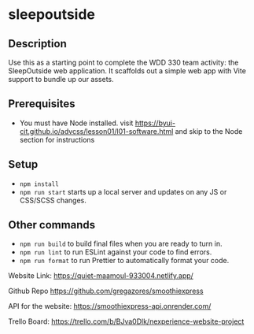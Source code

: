 # sleepoutside

## Description

Use this as a starting point to complete the WDD 330 team activity: the SleepOutside web application. It scaffolds out a simple web app with Vite support to bundle up our assets.

## Prerequisites

- You must have Node installed. visit https://byui-cit.github.io/advcss/lesson01/l01-software.html and skip to the Node section for instructions

## Setup

- `npm install`
- `npm run start` starts up a local server and updates on any JS or CSS/SCSS changes.

## Other commands

- `npm run build` to build final files when you are ready to turn in.
- `npm run lint` to run ESLint against your code to find errors.
- `npm run format` to run Prettier to automatically format your code.


Website Link:
https://quiet-maamoul-933004.netlify.app/

Github Repo
https://github.com/gregazores/smoothiexpress

API for the website:
https://smoothiexpress-api.onrender.com/

Trello Board:  https://trello.com/b/BJva0Dlk/nexperience-website-project